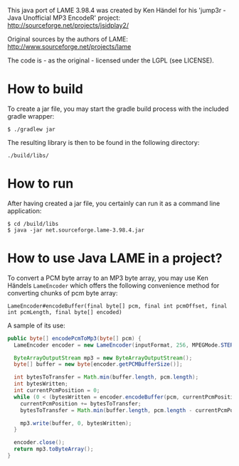 This java port of LAME 3.98.4 was created by Ken Händel
for his 'jump3r - Java Unofficial MP3 EncodeR' project:
http://sourceforge.net/projects/jsidplay2/

Original sources by the authors of LAME:
http://www.sourceforge.net/projects/lame

The code is - as the original - licensed under the LGPL (see LICENSE).

# How to build 

To create a jar file, you may start the gradle build process with the included gradle wrapper:

    $ ./gradlew jar
    
The resulting library is then to be found in the following directory:

    ./build/libs/

# How to run

After having created a jar file, you certainly can run it as a command line application:

    $ cd /build/libs
    $ java -jar net.sourceforge.lame-3.98.4.jar

# How to use Java LAME in a project?

To convert a PCM byte array to an MP3 byte array, you may use Ken Händels ```LameEncoder``` which offers the 
following convenience method for converting chunks of pcm byte array:

```
LameEncoder#encodeBuffer(final byte[] pcm, final int pcmOffset, final int pcmLength, final byte[] encoded)
```

A sample of its use:

```java
public byte[] encodePcmToMp3(byte[] pcm) {
  LameEncoder encoder = new LameEncoder(inputFormat, 256, MPEGMode.STEREO, Lame.QUALITY_HIGHEST, false);

  ByteArrayOutputStream mp3 = new ByteArrayOutputStream();
  byte[] buffer = new byte[encoder.getPCMBufferSize()];

  int bytesToTransfer = Math.min(buffer.length, pcm.length);
  int bytesWritten;
  int currentPcmPosition = 0;
  while (0 < (bytesWritten = encoder.encodeBuffer(pcm, currentPcmPosition, bytesToTransfer, buffer))) {
    currentPcmPosition += bytesToTransfer;
    bytesToTransfer = Math.min(buffer.length, pcm.length - currentPcmPosition);

    mp3.write(buffer, 0, bytesWritten);
  }

  encoder.close();
  return mp3.toByteArray();
}
```
